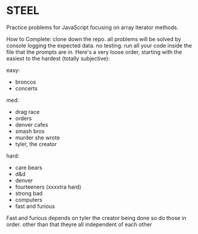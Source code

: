 # STEEL
Practice problems for JavaScript focusing on array iterator methods. 

How to Complete:
 clone down the repo. all problems will be solved by console logging the expected data. no testing. run all your code inside the file that the prompts are in. Here's a very loose order, starting with the easiest to the hardest (totally subjective): 
 
 easy:
 - broncos
 - concerts
 
 med: 
 - drag race
 - orders
 - denver cafes
 - smash bros
 - murder she wrote
 - tyler, the creator
 
 hard:
 - care bears
 - d&d
 - denver
 - fourteeners (xxxxtra hard)
 - strong bad
 - computers
 - fast and furious
 
 Fast and furious depends on tyler the creator being done so do those in order. other than that theyre all independent of each other
